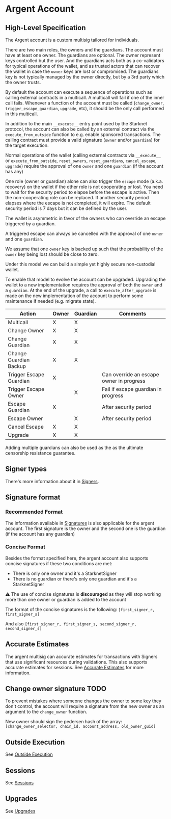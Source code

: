 # Argent Account

## High-Level Specification

The Argent account is a custom multisig tailored for individuals.

There are two main roles, the owners and the guardians. The account must have at least one owner. The guardians are optional.
The owner represent keys controlled but the user. And the guardians acts both as a co-validators for typical operations of the wallet, and as trusted actors that can recover the wallet in case the `owner` keys are lost or compromised. The guardians key is not typically managed by the owner directly, but by a 3rd party which the owner trusts.

By default the account can execute a sequence of operations such as calling external contracts in a multicall. A multicall will fail if one of the inner call fails. Whenever a function of the account must be called (`change_owner`, `trigger_escape_guardian`, `upgrade`, etc), it should be the only call performed in this multicall.

In addition to the main `__execute__` entry point used by the Starknet protocol, the account can also be called by an external contract via the `execute_from_outside` function to e.g. enable sponsored transactions. The calling contract must provide a valid signature (`owner` and/or `guardian`) for the target execution.

Normal operations of the wallet (calling external contracts via `__execute__` or `execute_from_outside`, `reset_owners`, `reset_guardians`, `cancel_escape`, `upgrade`) require the approval of one `owner` and one `guardian` (if the account has any)

One role (owner or guardian) alone can also trigger the `escape` mode (a.k.a. recovery) on the wallet if the other role is not cooperating or lost. You need to wait for the security period to elapse before the escape is active. Then the non-cooperating role can be replaced. If another security period elapses where the escape is not completed, it will expire. The default security period is 7 days but it can be defined by the user.

The wallet is asymmetric in favor of the owners who can override an escape triggered by a guardian.

A triggered escape can always be cancelled with the approval of one `owner` and one `guardian`.

We assume that one `owner` key is backed up such that the probability of the `owner` key being lost should be close to zero.

Under this model we can build a simple yet highly secure non-custodial wallet.

To enable that model to evolve the account can be upgraded. Upgrading the wallet to a new implementation requires the approval of both the `owner` and a `guardian`. At the end of the upgrade, a call to `execute_after_upgrade` is made on the new implementation of the account to perform some maintenance if needed (e.g. migrate state).

| Action                  | Owner | Guardian | Comments                                 |
| ----------------------- | ----- | -------- | ---------------------------------------- |
| Multicall               | X     | X        |                                          |
| Change Owner            | X     | X        |                                          |
| Change Guardian         | X     | X        |                                          |
| Change Guardian Backup  | X     | X        |                                          |
| Trigger Escape Guardian | X     |          | Can override an escape owner in progress |
| Trigger Escape Owner    |       | X        | Fail if escape guardian in progress      |
| Escape Guardian         | X     |          | After security period                    |
| Escape Owner            |       | X        | After security period                    |
| Cancel Escape           | X     | X        |                                          |
| Upgrade                 | X     | X        |                                          |

Adding multiple guardians can also be used as the as the ultimate censorship resistance guarantee.

## Signer types

There's more information about it in [Signers](./signers_and_signatures.md#Multiple_Signer_Types).

## Signature format

### Recommended Format
The information available in [Signatures](./signers_and_signatures.md#Signatures) is also applicable for the argent account. The first signature is the owner and the second one is the guardian (if the account has any guardian)


### Concise Format

Besides the format specified here, the argent account also supports concise signatures if these two conditions are met:

- There is only one owner and it's a StarknetSigner
- There is no guardian or there's only one guardian and it's a StarknetSigner

**⚠️** The use of concise signatures is **discouraged** as they will stop working more than one owner or guardian is added to the account

The format of the concise signatures is the following:
`[first_signer_r, first_signer_s]`

And also
`[first_signer_r, first_signer_s, second_signer_r, second_signer_s]`

## Accurate Estimates

The argent multisig can accurate estimates for transactions with Signers that use significant resources during validations. This also supports accurate estimates for sessions. See [Accurate Estimates](./accurate_estimates.md) for more information.

## Change owner signature TODO

To prevent mistakes where someone changes the owner to some key they don't control, the account will require a signature from the new owner as an argument to the `change_owner` function.

New owner should sign the pedersen hash of the array: `[change_owner_selector, chain_id, account_address, old_owner_guid]`

## Outside Execution

See [Outside Execution](./outside_execution.md)

## Sessions

See [Sessions](./sessions.md)

## Upgrades

See [Upgrades](./argen_account_upgrades.md)
